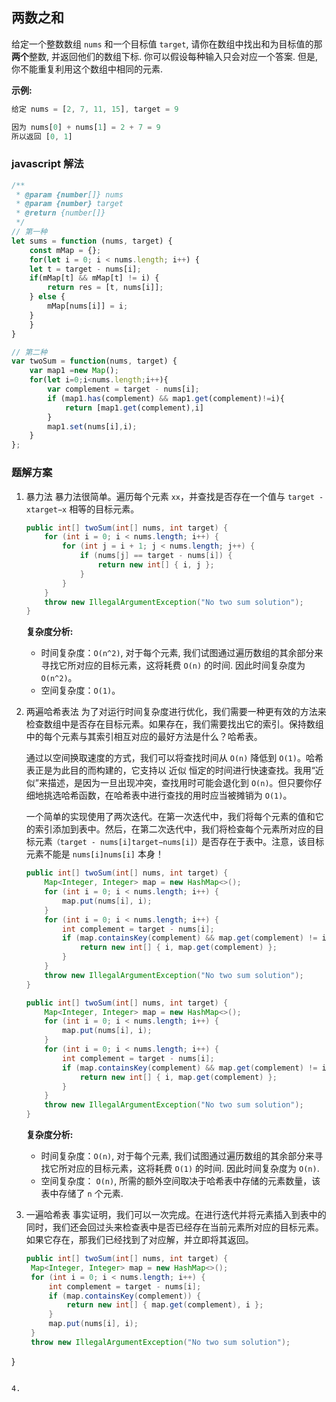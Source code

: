 ## 两数之和
给定一个整数数组 `nums` 和一个目标值 `target`, 请你在数组中找出和为目标值的那 **两个**整数, 并返回他们的数组下标.
你可以假设每种输入只会对应一个答案. 但是, 你不能重复利用这个数组中相同的元素.

**示例:**
```js
给定 nums = [2, 7, 11, 15], target = 9

因为 nums[0] + nums[1] = 2 + 7 = 9
所以返回 [0, 1]
```

### javascript 解法

```js
/**
 * @param {number[]} nums
 * @param {number} target
 * @return {number[]}
 */
// 第一种
let sums = function (nums, target) {
    const mMap = {};
    for(let i = 0; i < nums.length; i++) {
	let t = target - nums[i];
	if(mMap[t] && mMap[t] != i) {
	    return res = [t, nums[i]];
	} else {
	    mMap[nums[i]] = i;
	}
    }
}

// 第二种
var twoSum = function(nums, target) {
    var map1 =new Map();
    for(let i=0;i<nums.length;i++){
        var complement = target - nums[i];
        if (map1.has(complement) && map1.get(complement)!=i){
            return [map1.get(complement),i]
        }
        map1.set(nums[i],i);
    } 
};
```


### 题解方案

1. 暴力法
   暴力法很简单。遍历每个元素 `xx`，并查找是否存在一个值与 `target - xtarget−x` 相等的目标元素。
   ```java
   public int[] twoSum(int[] nums, int target) {
       for (int i = 0; i < nums.length; i++) {
           for (int j = i + 1; j < nums.length; j++) {
               if (nums[j] == target - nums[i]) {
                   return new int[] { i, j };
               }
           }
       }
       throw new IllegalArgumentException("No two sum solution");
   }
   ```
   **复杂度分析:**
   - 时间复杂度：`O(n^2)`, 对于每个元素, 我们试图通过遍历数组的其余部分来寻找它所对应的目标元素，这将耗费 `O(n)` 的时间. 因此时间复杂度为 `O(n^2)`。
   - 空间复杂度：`O(1)`。 

2. 两遍哈希表法
   为了对运行时间复杂度进行优化，我们需要一种更有效的方法来检查数组中是否存在目标元素。如果存在，我们需要找出它的索引。保持数组中的每个元素与其索引相互对应的最好方法是什么？哈希表。

   通过以空间换取速度的方式，我们可以将查找时间从 `O(n)` 降低到 `O(1)`。哈希表正是为此目的而构建的，它支持以 近似 恒定的时间进行快速查找。我用“近似”来描述，是因为一旦出现冲突，查找用时可能会退化到 `O(n)`。但只要你仔细地挑选哈希函数，在哈希表中进行查找的用时应当被摊销为 `O(1)`。

   一个简单的实现使用了两次迭代。在第一次迭代中，我们将每个元素的值和它的索引添加到表中。然后，在第二次迭代中，我们将检查每个元素所对应的目标元素`（target - nums[i]target−nums[i]）`是否存在于表中。注意，该目标元素不能是 `nums[i]nums[i]` 本身！

   ```java
   public int[] twoSum(int[] nums, int target) {
       Map<Integer, Integer> map = new HashMap<>();
       for (int i = 0; i < nums.length; i++) {
           map.put(nums[i], i);
       }
       for (int i = 0; i < nums.length; i++) {
           int complement = target - nums[i];
           if (map.containsKey(complement) && map.get(complement) != i) {
               return new int[] { i, map.get(complement) };
           }
       }
       throw new IllegalArgumentException("No two sum solution");
   }
   ```

   ```java
   public int[] twoSum(int[] nums, int target) {
       Map<Integer, Integer> map = new HashMap<>();
       for (int i = 0; i < nums.length; i++) {
           map.put(nums[i], i);
       }
       for (int i = 0; i < nums.length; i++) {
           int complement = target - nums[i];
           if (map.containsKey(complement) && map.get(complement) != i) {
               return new int[] { i, map.get(complement) };
           }
       }
       throw new IllegalArgumentException("No two sum solution");
   }
   ```

   **复杂度分析:**
   - 时间复杂度：`O(n)`, 对于每个元素, 我们试图通过遍历数组的其余部分来寻找它所对应的目标元素，这将耗费 `O(1)` 的时间. 因此时间复杂度为 `O(n)`.
   - 空间复杂度： `O(n)`, 所需的额外空间取决于哈希表中存储的元素数量，该表中存储了 `n` 个元素.

3. 一遍哈希表
   事实证明，我们可以一次完成。在进行迭代并将元素插入到表中的同时，我们还会回过头来检查表中是否已经存在当前元素所对应的目标元素。如果它存在，那我们已经找到了对应解，并立即将其返回。

   ```java
   public int[] twoSum(int[] nums, int target) {
    Map<Integer, Integer> map = new HashMap<>();
    for (int i = 0; i < nums.length; i++) {
        int complement = target - nums[i];
        if (map.containsKey(complement)) {
            return new int[] { map.get(complement), i };
        }
        map.put(nums[i], i);
    }
    throw new IllegalArgumentException("No two sum solution");
}
   ```

4. 



